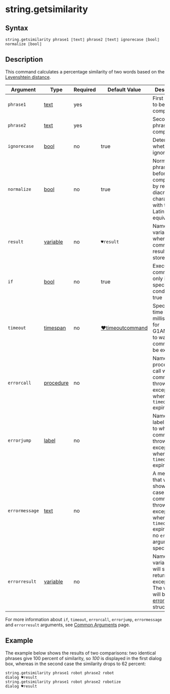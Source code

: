 # string.getsimilarity

## Syntax

```G1ANT
string.getsimilarity phrase1 ⟦text⟧ phrase2 ⟦text⟧ ignorecase ⟦bool⟧ normalize ⟦bool⟧
```

## Description

This command calculates a percentage similarity of two words based on the [Levenshtein distance](https://en.wikipedia.org/wiki/Levenshtein_distance).

| Argument | Type | Required | Default Value | Description |
| -------- | ---- | -------- | ------------- | ----------- |
|`phrase1`| [text](G1ANT.Language/G1ANT.Language/Structures/TextStructure.md) | yes |  | First phrase to be compared |
|`phrase2`| [text](G1ANT.Language/G1ANT.Language/Structures/TextStructure.md) | yes |  | Second phrase to be compared |
|`ignorecase`| [bool](G1ANT.Language/G1ANT.Language/Structures/BooleanStructure.md) | no | true | Determines whether to ignore case |
|`normalize`| [bool](G1ANT.Language/G1ANT.Language/Structures/BooleanStructure.md) | no | true | Normalizes phrases before comparison by replacing diacritic characters with their Latin equivalents |
| `result`       | [variable](G1ANT.Language/G1ANT.Language/Structures/VariableStructure.md) | no       | `♥result`                                                   | Name of a variable where the command's result will be stored |
| `if`           | [bool](G1ANT.Language/G1ANT.Language/Structures/BooleanStructure.md) | no       | true                                                        | Executes the command only if a specified condition is true   |
| `timeout`      | [timespan](G1ANT.Language/G1ANT.Language/Structures/TimeSpanStructure.md) | no       | [♥timeoutcommand](G1ANT.Language/G1ANT.Addon.Core/Variables/TimeoutCommandVariable.md) | Specifies time in milliseconds for G1ANT.Robot to wait for the command to be executed |
| `errorcall`    | [procedure](G1ANT.Language/G1ANT.Language/Structures/ProcedureStructure.md) | no       |                                                             | Name of a procedure to call when the command throws an exception or when a given `timeout` expires |
| `errorjump`    | [label](G1ANT.Language/G1ANT.Language/Structures/LabelStructure.md) | no       |                                                             | Name of the label to jump to when the command throws an exception or when a given `timeout` expires |
| `errormessage` | [text](G1ANT.Language/G1ANT.Language/Structures/TextStructure.md) | no       |                                                             | A message that will be shown in case the command throws an exception or when a given `timeout` expires, and no `errorjump` argument is specified |
| `errorresult`  | [variable](G1ANT.Language/G1ANT.Language/Structures/VariableStructure.md) | no       |                                                             | Name of a variable that will store the returned exception. The variable will be of [error](G1ANT.Language/G1ANT.Language/Structures/ErrorStructure.md) structure  |

For more information about `if`, `timeout`, `errorcall`, `errorjump`, `errormessage` and `errorresult` arguments, see [Common Arguments](G1ANT.Manual/appendices/common-arguments.md) page.

## Example

The example below shows the results of two comparisons: two identical phrases give 100 percent of similarity, so *100* is displayed in the first dialog box, whereas in the second case the similarity drops to 62 percent:

```G1ANT
string.getsimilarity phrase1 robot phrase2 robot
dialog ♥result
string.getsimilarity phrase1 robot phrase2 robotize
dialog ♥result
```
